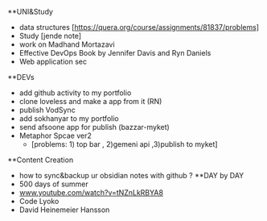 **UNI&Study
- data structures [https://quera.org/course/assignments/81837/problems]
- Study [jende note]
- work on Madhand Mortazavi
- Effective DevOps Book by Jennifer Davis and Ryn Daniels
- Web application sec
 
**DEVs
- add github activity to my portfolio 
- clone loveless and make a app from it (RN)
- publish VodSync
- add sokhanyar to my portfolio
- send afsoone app for publish (bazzar-myket)
- Metaphor Spcae ver2 
	- [problems: 1) top bar , 2)gemeni api ,3)publish to myket]
 
**Content Creation
- how to sync&backup ur obsidian notes with github ?
**DAY by DAY
- 500 days of summer
- www.youtube.com/watch?v=tNZnLkRBYA8
- Code Lyoko
- David Heinemeier Hansson